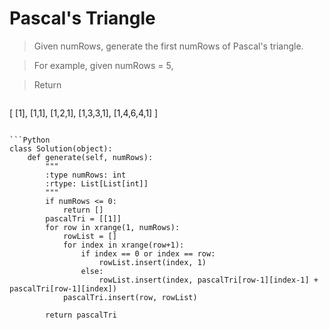 # Pascal's Triangle

> Given numRows, generate the first numRows of Pascal's triangle.

> For example, given numRows = 5,

> Return

> ```
[
     [1],
    [1,1],
   [1,2,1],
  [1,3,3,1],
 [1,4,6,4,1]
]
```

```Python
class Solution(object):
    def generate(self, numRows):
        """
        :type numRows: int
        :rtype: List[List[int]]
        """
        if numRows <= 0:
            return []
        pascalTri = [[1]]
        for row in xrange(1, numRows):
            rowList = []
            for index in xrange(row+1):
                if index == 0 or index == row:
                    rowList.insert(index, 1)
                else:
                    rowList.insert(index, pascalTri[row-1][index-1] + pascalTri[row-1][index])
            pascalTri.insert(row, rowList)

        return pascalTri
```
